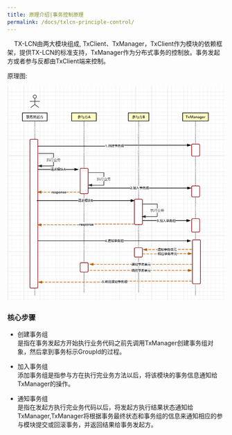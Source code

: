 ```yaml
---
title: 原理介绍|事务控制原理
permalink: /docs/txlcn-principle-control/
---
```



&nbsp;&nbsp;&nbsp;&nbsp;TX-LCN由两大模块组成, TxClient、TxManager，TxClient作为模块的依赖框架，提供TX-LCN的标准支持，TxManager作为分布式事务的控制放。事务发起方或者参与反都由TxClient端来控制。

原理图:

![](../../../img/docs/yuanli.png)

### 核心步骤

* 创建事务组  
是指在事务发起方开始执行业务代码之前先调用TxManager创建事务组对象，然后拿到事务标示GroupId的过程。

* 加入事务组  
添加事务组是指参与方在执行完业务方法以后，将该模块的事务信息通知给TxManager的操作。

* 通知事务组  
是指在发起方执行完业务代码以后，将发起方执行结果状态通知给TxManager,TxManager将根据事务最终状态和事务组的信息来通知相应的参与模块提交或回滚事务，并返回结果给事务发起方。





